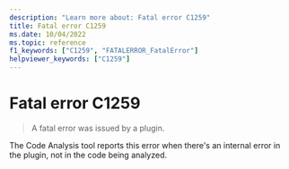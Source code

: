 ```yaml
---
description: "Learn more about: Fatal error C1259"
title: Fatal error C1259
ms.date: 10/04/2022
ms.topic: reference
f1_keywords: ["C1259", "FATALERROR_FatalError"]
helpviewer_keywords: ["C1259"]
---
```

# Fatal error C1259

> A fatal error was issued by a plugin.

The Code Analysis tool reports this error when there's an internal error in the plugin, not in the code being analyzed.
